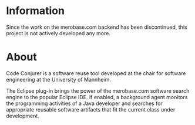 Information
===

Since the work on the merobase.com backend has been discontinued, this project is not actively developed any more.

About
===

Code Conjurer is a software reuse tool developed at the chair for software engineering at the University of Mannheim.

The Eclipse plug-in brings the power of the merobase.com software search engine to the popular Eclipse IDE. If enabled, a background agent monitors the programming activities of a Java developer and searches for appropriate reusable software artifacts that fit the current class under development.
